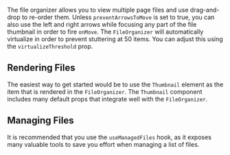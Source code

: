 The file organizer allows you to view multiple page files and use drag-and-drop
to re-order them. Unless `preventArrowsToMove` is set to true, you can also use
the left and right arrows while focusing any part of the file thumbnail in order
to fire `onMove`. The `FileOrganizer` will automatically virtualize in order to
prevent stuttering at 50 items. You can adjust this using the
`virtualizeThreshold` prop.

## Rendering Files

The easiest way to get started would be to use the `Thumbnail` element as the
item that is rendered in the `FileOrganizer`. The `Thumbnail` component includes
many default props that integrate well with the `FileOrganizer`.

## Managing Files

It is recommended that you use the `useManagedFiles` hook, as it exposes many
valuable tools to save you effort when managing a list of files.
